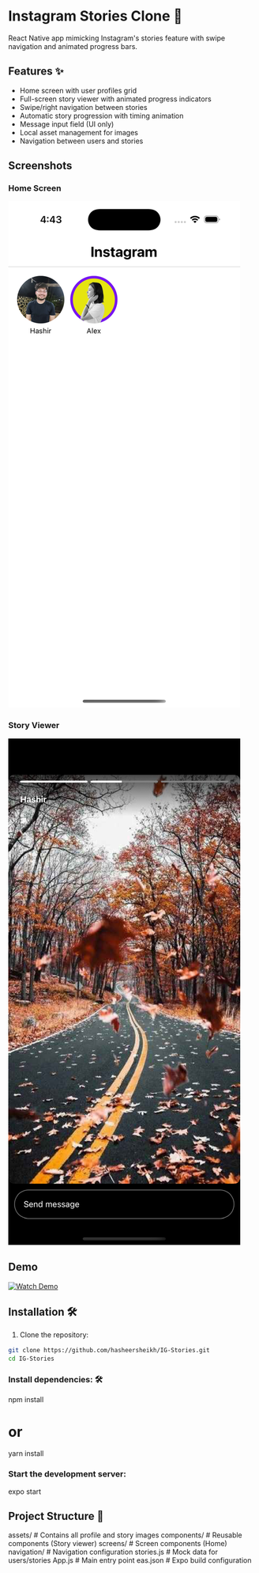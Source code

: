 # Instagram Stories Clone 📸

React Native app mimicking Instagram's stories feature with swipe navigation and animated progress bars.

## Features ✨

- Home screen with user profiles grid
- Full-screen story viewer with animated progress indicators
- Swipe/right navigation between stories
- Automatic story progression with timing animation
- Message input field (UI only)
- Local asset management for images
- Navigation between users and stories

## Screenshots

### Home Screen
![Home Screen](screenshots/home-screen.png)

### Story Viewer
![Story Viewer](screenshots/story-view.png)

## Demo
[![Watch Demo](screenshots/demo-thumbnail.jpg)](screenshots/demo.mp4)

## Installation 🛠️
1. Clone the repository:
```bash
git clone https://github.com/hasheersheikh/IG-Stories.git
cd IG-Stories
```
### Install dependencies: 🛠️
npm install
# or
yarn install

### Start the development server:
expo start

## Project Structure 📂
assets/          # Contains all profile and story images
components/      # Reusable components (Story viewer)
screens/         # Screen components (Home)
navigation/      # Navigation configuration
stories.js       # Mock data for users/stories
App.js           # Main entry point
eas.json         # Expo build configuration

